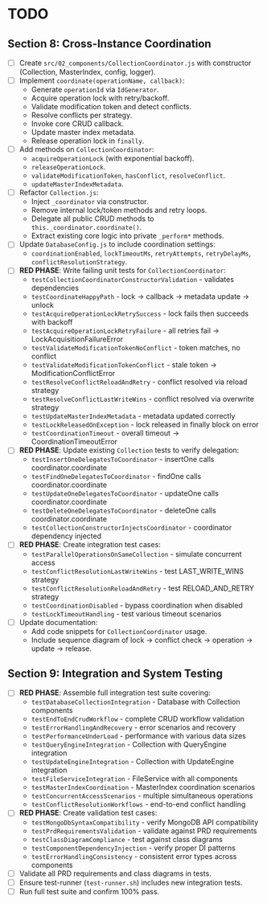 # TODO

## Section 8: Cross-Instance Coordination

- [ ] Create `src/02_components/CollectionCoordinator.js` with constructor (Collection, MasterIndex, config, logger).
- [ ] Implement `coordinate(operationName, callback)`:
  - Generate `operationId` via `IdGenerator`.
  - Acquire operation lock with retry/backoff.
  - Validate modification token and detect conflicts.
  - Resolve conflicts per strategy.
  - Invoke core CRUD callback.
  - Update master index metadata.
  - Release operation lock in `finally`.
- [ ] Add methods on `CollectionCoordinator`:
  - `acquireOperationLock` (with exponential backoff).
  - `releaseOperationLock`.
  - `validateModificationToken`, `hasConflict`, `resolveConflict`.
  - `updateMasterIndexMetadata`.
- [ ] Refactor `Collection.js`:
  - Inject `_coordinator` via constructor.
  - Remove internal lock/token methods and retry loops.
  - Delegate all public CRUD methods to `this._coordinator.coordinate()`.
  - Extract existing core logic into private `_perform*` methods.
- [ ] Update `DatabaseConfig.js` to include coordination settings:
  - `coordinationEnabled`, `lockTimeoutMs`, `retryAttempts`, `retryDelayMs`, `conflictResolutionStrategy`.
- [ ] **RED PHASE**: Write failing unit tests for `CollectionCoordinator`:
  - `testCollectionCoordinatorConstructorValidation` - validates dependencies
  - `testCoordinateHappyPath` - lock → callback → metadata update → unlock
  - `testAcquireOperationLockRetrySuccess` - lock fails then succeeds with backoff
  - `testAcquireOperationLockRetryFailure` - all retries fail → LockAcquisitionFailureError
  - `testValidateModificationTokenNoConflict` - token matches, no conflict
  - `testValidateModificationTokenConflict` - stale token → ModificationConflictError
  - `testResolveConflictReloadAndRetry` - conflict resolved via reload strategy
  - `testResolveConflictLastWriteWins` - conflict resolved via overwrite strategy
  - `testUpdateMasterIndexMetadata` - metadata updated correctly
  - `testLockReleasedOnException` - lock released in finally block on error
  - `testCoordinationTimeout` - overall timeout → CoordinationTimeoutError
- [ ] **RED PHASE**: Update existing `Collection` tests to verify delegation:
  - `testInsertOneDelegatesToCoordinator` - insertOne calls coordinator.coordinate
  - `testFindOneDelegatesToCoordinator` - findOne calls coordinator.coordinate
  - `testUpdateOneDelegatesToCoordinator` - updateOne calls coordinator.coordinate
  - `testDeleteOneDelegatesToCoordinator` - deleteOne calls coordinator.coordinate
  - `testCollectionConstructorInjectsCoordinator` - coordinator dependency injected
- [ ] **RED PHASE**: Create integration test cases:
  - `testParallelOperationsOnSameCollection` - simulate concurrent access
  - `testConflictResolutionLastWriteWins` - test LAST_WRITE_WINS strategy
  - `testConflictResolutionReloadAndRetry` - test RELOAD_AND_RETRY strategy
  - `testCoordinationDisabled` - bypass coordination when disabled
  - `testLockTimeoutHandling` - test various timeout scenarios
- [ ] Update documentation:
  - Add code snippets for `CollectionCoordinator` usage.
  - Include sequence diagram of lock → conflict check → operation → update → release.

## Section 9: Integration and System Testing

- [ ] **RED PHASE**: Assemble full integration test suite covering:
  - `testDatabaseCollectionIntegration` - Database with Collection components
  - `testEndToEndCrudWorkflow` - complete CRUD workflow validation
  - `testErrorHandlingAndRecovery` - error scenarios and recovery
  - `testPerformanceUnderLoad` - performance with various data sizes
  - `testQueryEngineIntegration` - Collection with QueryEngine integration
  - `testUpdateEngineIntegration` - Collection with UpdateEngine integration
  - `testFileServiceIntegration` - FileService with all components
  - `testMasterIndexCoordination` - MasterIndex coordination scenarios
  - `testConcurrentAccessScenarios` - multiple simultaneous operations
  - `testConflictResolutionWorkflows` - end-to-end conflict handling
- [ ] **RED PHASE**: Create validation test cases:
  - `testMongoDbSyntaxCompatibility` - verify MongoDB API compatibility
  - `testPrdRequirementsValidation` - validate against PRD requirements
  - `testClassDiagramCompliance` - test against class diagrams
  - `testComponentDependencyInjection` - verify proper DI patterns
  - `testErrorHandlingConsistency` - consistent error types across components
- [ ] Validate all PRD requirements and class diagrams in tests.
- [ ] Ensure test-runner (`test-runner.sh`) includes new integration tests.
- [ ] Run full test suite and confirm 100% pass.
